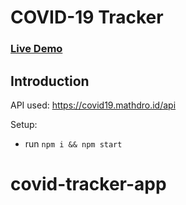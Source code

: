 # COVID-19 Tracker

### [Live Demo](http://bootcamp-covid-tracker-app.surge.sh/)

## Introduction

API used: https://covid19.mathdro.id/api

Setup:
- run ```npm i && npm start```
# covid-tracker-app
